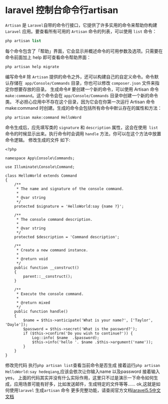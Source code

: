 # laravel 控制台命令行artisan

`Artisan` 是 `Laravel`自带的命令行接口，它提供了许多实用的命令来帮助你构建` Laravel` 应用。要查看所有可用的 `Artisan` 命令的列表，可以使用 `list` 命令：
```php
php artisan list
```
每个命令包含了「帮助」界面，它会显示并概述命令的可用参数及选项。只需要在命令前面加上 help 即可查看命令帮助界面：
```
php artisan help migrate
```
编写命令#
除 `Artisan` 提供的命令之外，还可以构建自己的自定义命令。命令默认存储在` app/Console/Commands` 目录，你也可以修改 `composer.json` 文件来指定你想要存放的目录。
生成命令#
要创建一个新的命令，可以使用 Artisan 命令` make:command`。这个命令会在 `app/Console/Commands` 目录中创建一个新的命令类。 不必担心应用中不存在这个目录，因为它会在你第一次运行 Artisan 命令 make:command 时创建。生成的命令会包括所有命令中默认存在的属性和方法：
```
php artisan make:command HelloWord
```
命令生成后，应先填写类的 `signature` 和 `description` 属性，这会在使用` list` 命令的时候显示出来。执行命令时会调用 `handle` 方法，你可以在这个方法中放置命令逻辑。
修改生成的文件 如下:
```
<?php

namespace App\Console\Commands;

use Illuminate\Console\Command;

class HelloWorld extends Command
{
    /**
     * The name and signature of the console command.
     *
     * @var string
     */
    protected $signature = 'HelloWorld:say {name ?}';

    /**
     * The console command description.
     *
     * @var string
     */
    protected $description = 'Command description';

    /**
     * Create a new command instance.
     *
     * @return void
     */
    public function __construct()
    {
        parent::__construct();
    }

    /**
     * Execute the console command.
     *
     * @return mixed
     */
    public function handle()
    {
        $name = $this->anticipate('What is your name?', ['Taylor', 'Dayle']);
        $password = $this->secret('What is the password?');
        if ($this->confirm('Do you wish to continue?')) {
            Log::info( $name  .$password);
            $this->info('hello '. $name .$this->argument('name'));
        }
    }
}
```
修改完代码 执行`php artisan list`查看当前命令是否生成
接着运行`php artisan HelloWorld:say hedeqiang`,应该会依次让你输入name 以及password 接着输入yes，
上面的代码其实并没有什么实际作用，这里只不过是演示一下命令如何生成，应用场景可能有好多，比如发送邮件，生成特定的文件等等......
ok,这就是如何使用`laravel` 生成`artisan` 命令
更多完整功能，请查阅官方文档[laravel5.5中文文档](https://d.laravel-china.org/docs/5.5/artisan)